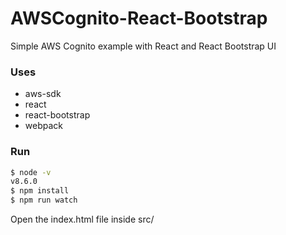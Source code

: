 # AWSCognito-React-Bootstrap
Simple AWS Cognito example with React and React Bootstrap UI


### Uses
- aws-sdk
- react
- react-bootstrap
- webpack


### Run
``` sh
$ node -v
v8.6.0
$ npm install
$ npm run watch
```
Open the index.html file inside src/
